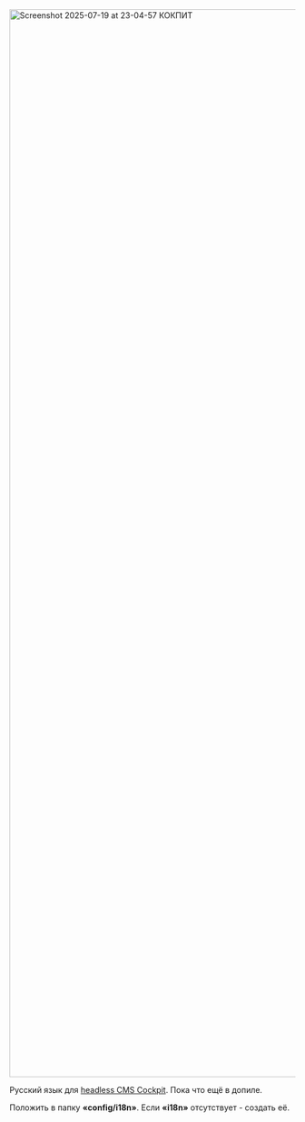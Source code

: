 
<img width="3822" height="1882" alt="Screenshot 2025-07-19 at 23-04-57 КОКПИТ" src="https://github.com/user-attachments/assets/6176cc07-1562-42e8-a070-73f7f13ca559" />

Русский язык для <a href="https://github.com/Cockpit-HQ">headless CMS Cockpit</a>. Пока что ещё в допиле. 

Положить в папку <b>«config/i18n»</b>. Если <b>«i18n»</b> отсутствует - создать её.
